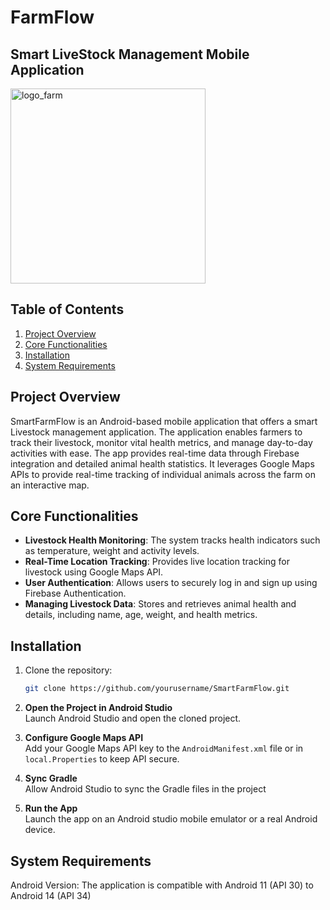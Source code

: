 # FarmFlow 
## Smart LiveStock Management Mobile Application
<img width="312" alt="logo_farm" src="https://github.com/user-attachments/assets/834b6be8-8539-4224-a52b-130ac5a2bf71">

## Table of Contents
1. [Project Overview](#project-overview)
2. [Core Functionalities](#core-functionalities)
3. [Installation](#installation)
4. [System Requirements](#system-requirements)
   
## Project Overview
SmartFarmFlow is an Android-based mobile application that offers a smart Livestock management application. The application enables farmers to track their livestock, monitor vital health metrics, and manage day-to-day activities with ease.
The app provides real-time data through Firebase integration and detailed animal health statistics. It leverages Google Maps APIs to provide real-time tracking of individual animals across the farm on an interactive map.

## Core Functionalities
- **Livestock Health Monitoring**: The system tracks health indicators such as temperature, weight and activity levels.
- **Real-Time Location Tracking**: Provides live location tracking for livestock using Google Maps API.
- **User Authentication**: Allows users to securely log in and sign up using Firebase Authentication.
- **Managing Livestock Data**: Stores and retrieves animal health and details, including name, age, weight, and health metrics.


## Installation
1. Clone the repository:
   ```bash
   git clone https://github.com/yourusername/SmartFarmFlow.git
2. **Open the Project in Android Studio**  
   Launch Android Studio and open the cloned project.

3. **Configure Google Maps API**  
   Add your Google Maps API key to the `AndroidManifest.xml` file or in `local.Properties` to keep API secure.

4. **Sync Gradle**  
   Allow Android Studio to sync the Gradle files in the project

5. **Run the App**  
    Launch the app on an Android studio mobile emulator or a real Android device.

## System Requirements
Android Version: The application is compatible with Android 11 (API 30) to Android 14 (API 34)

